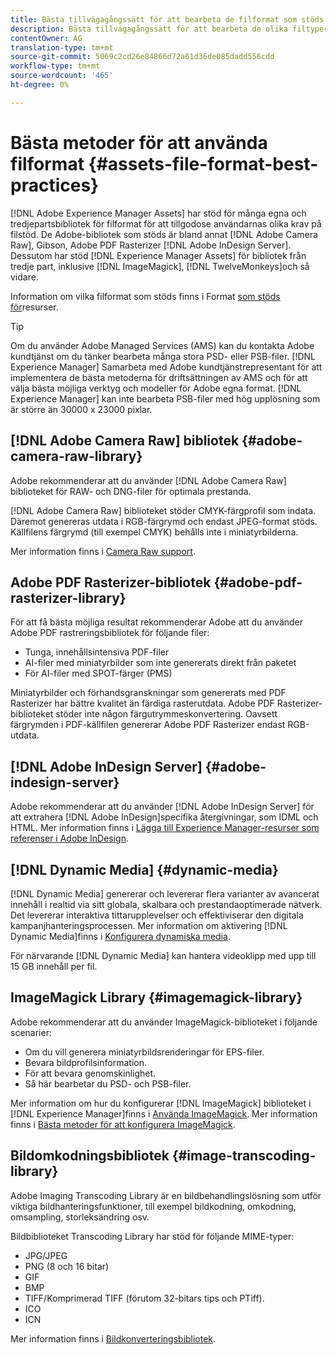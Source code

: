 ```yaml
---
title: Bästa tillvägagångssätt för att bearbeta de filformat som stöds
description: Bästa tillvägagångssätt för att bearbeta de olika filtyper som stöds med [!DNL Experience Manager Assets].
contentOwner: AG
translation-type: tm+mt
source-git-commit: 5069c2cd26e84866d72a61d36de085dadd556cdd
workflow-type: tm+mt
source-wordcount: '465'
ht-degree: 0%

---
```



# Bästa metoder för att använda filformat {#assets-file-format-best-practices}

[!DNL Adobe Experience Manager Assets] har stöd för många egna och tredjepartsbibliotek för filformat för att tillgodose användarnas olika krav på filstöd. De Adobe-bibliotek som stöds är bland annat [!DNL Adobe Camera Raw], Gibson, Adobe PDF Rasterizer [!DNL Adobe InDesign Server]. Dessutom har stöd [!DNL Experience Manager Assets] för bibliotek från tredje part, inklusive [!DNL ImageMagick], [!DNL TwelveMonkeys]och så vidare.

Information om vilka filformat som stöds finns i Format [som stöds för](/help/assets/assets-formats.md)resurser.

>[!TIP]
>
>Om du använder Adobe Managed Services (AMS) kan du kontakta Adobe kundtjänst om du tänker bearbeta många stora PSD- eller PSB-filer. [!DNL Experience Manager] Samarbeta med Adobe kundtjänstrepresentant för att implementera de bästa metoderna för driftsättningen av AMS och för att välja bästa möjliga verktyg och modeller för Adobe egna format. [!DNL Experience Manager] kan inte bearbeta PSB-filer med hög upplösning som är större än 30000 x 23000 pixlar.

## [!DNL Adobe Camera Raw] bibliotek {#adobe-camera-raw-library}

Adobe rekommenderar att du använder [!DNL Adobe Camera Raw] biblioteket för RAW- och DNG-filer för optimala prestanda.

[!DNL Adobe Camera Raw] biblioteket stöder CMYK-färgprofil som indata. Däremot genereras utdata i RGB-färgrymd och endast JPEG-format stöds. Källfilens färgrymd (till exempel CMYK) behålls inte i miniatyrbilderna.

Mer information finns i [Camera Raw support](/help/assets/camera-raw.md).

## Adobe PDF Rasterizer-bibliotek {#adobe-pdf-rasterizer-library}

För att få bästa möjliga resultat rekommenderar Adobe att du använder Adobe PDF rastreringsbibliotek för följande filer:

* Tunga, innehållsintensiva PDF-filer
* AI-filer med miniatyrbilder som inte genererats direkt från paketet
* För AI-filer med SPOT-färger (PMS)

Miniatyrbilder och förhandsgranskningar som genererats med PDF Rasterizer har bättre kvalitet än färdiga rasterutdata. Adobe PDF Rasterizer-biblioteket stöder inte någon färgutrymmeskonvertering. Oavsett färgrymden i PDF-källfilen genererar Adobe PDF Rasterizer endast RGB-utdata.

## [!DNL Adobe InDesign Server] {#adobe-indesign-server}

Adobe rekommenderar att du använder [!DNL Adobe InDesign Server] för att extrahera [!DNL Adobe InDesign]specifika återgivningar, som IDML och HTML. Mer information finns i [Lägga till Experience Manager-resurser som referenser i Adobe InDesign](/help/assets/managing-linked-subassets.md#refai).

## [!DNL Dynamic Media] {#dynamic-media}

[!DNL Dynamic Media] genererar och levererar flera varianter av avancerat innehåll i realtid via sitt globala, skalbara och prestandaoptimerade nätverk. Det levererar interaktiva tittarupplevelser och effektiviserar den digitala kampanjhanteringsprocessen. Mer information om aktivering [!DNL Dynamic Media]finns i [Konfigurera dynamiska media](/help/assets/config-dynamic.md).

För närvarande [!DNL Dynamic Media] kan hantera videoklipp med upp till 15 GB innehåll per fil.

## ImageMagick Library {#imagemagick-library}

Adobe rekommenderar att du använder ImageMagick-biblioteket i följande scenarier:

* Om du vill generera miniatyrbildsrenderingar för EPS-filer.
* Bevara bildprofilsinformation.
* För att bevara genomskinlighet.
* Så här bearbetar du PSD- och PSB-filer.

Mer information om hur du konfigurerar [!DNL ImageMagick] biblioteket i [!DNL Experience Manager]finns i [Använda ImageMagick](/help/assets/media-handlers.md#an-example-using-imagemagick). Mer information finns i [Bästa metoder för att konfigurera ImageMagick](/help/assets/best-practices-for-imagemagick.md).

## Bildomkodningsbibliotek {#image-transcoding-library}

Adobe Imaging Transcoding Library är en bildbehandlingslösning som utför viktiga bildhanteringsfunktioner, till exempel bildkodning, omkodning, omsampling, storleksändring osv.

Bildbiblioteket Transcoding Library har stöd för följande MIME-typer:

* JPG/JPEG
* PNG (8 och 16 bitar)
* GIF
* BMP
* TIFF/Komprimerad TIFF (förutom 32-bitars tips och PTiff).
* ICO
* ICN

Mer information finns i [Bildkonverteringsbibliotek](/help/assets/imaging-transcoding-library.md).
